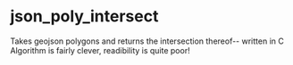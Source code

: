 # json_poly_intersect
Takes geojson polygons and returns the intersection thereof-- written in C
Algorithm is fairly clever, readibility is quite poor!
